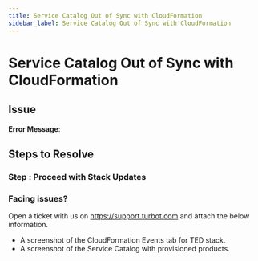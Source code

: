 ```yaml
---
title: Service Catalog Out of Sync with CloudFormation
sidebar_label: Service Catalog Out of Sync with CloudFormation
---
```


# Service Catalog Out of Sync with CloudFormation

## Issue

**Error Message**:

## Steps to Resolve

### Step : Proceed with Stack Updates

### Facing issues?

Open a ticket with us on https://support.turbot.com and attach the below information.

* A screenshot of the CloudFormation Events tab for TED stack.
* A screenshot of the Service Catalog with provisioned products.

